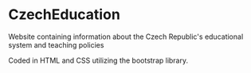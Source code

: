 # CzechEducation
Website containing information about the Czech Republic's educational system and teaching policies

Coded in HTML and CSS utilizing the bootstrap library.
